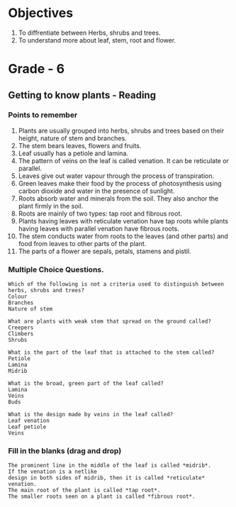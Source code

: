 # Objectives
1. To diffrentiate between Herbs, shrubs and trees.
2. To understand more about leaf, stem, root and flower.

# Grade - 6
## Getting to know plants - Reading
### Points to remember

1. Plants are usually grouped into herbs, shrubs and trees based on their height, nature of stem and branches.
2. The stem bears leaves, flowers and fruits.
3. Leaf usually has a petiole and lamina.
4. The pattern of veins on the leaf is called venation. It can be reticulate or parallel.
5. Leaves give out water vapour through the process of transpiration.
6. Green leaves make their food by the process of photosynthesis using
carbon dioxide and water in the presence of sunlight.
7. Roots absorb water and minerals from the soil. They also anchor the
plant firmly in the soil.
8. Roots are mainly of two types: tap root and fibrous root.
9. Plants having leaves with reticulate venation have tap roots while plants having leaves with parallel venation have fibrous roots.
10. The stem conducts water from roots to the leaves (and other parts) and food from leaves to other parts of the plant.
11. The parts of a flower are sepals, petals, stamens and pistil.

### Multiple Choice Questions.

```
Which of the following is not a criteria used to distinguish between herbs, shrubs and trees?
Colour
Branches
Nature of stem

What are plants with weak stem that spread on the ground called?
Creepers
Climbers
Shrubs

What is the part of the leaf that is attached to the stem called?
Petiole
Lamina
Midrib

What is the broad, green part of the leaf called?
Lamina
Veins
Buds

What is the design made by veins in the leaf called?
Leaf venation
Leaf petiole
Veins

```
### Fill in the blanks (drag and drop)

```
The prominent line in the middle of the leaf is called *midrib*.
If the venation is a netlike 
design in both sides of midrib, then it is called *reticulate* venation.
The main root of the plant is called *tap root*.
The smaller roots seen on a plant is called *fibrous root*.
```
